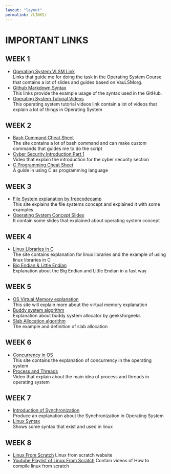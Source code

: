 ```yaml
---
layout: "layout"
permalink: /LINKS/
---
```


# IMPORTANT LINKS

## WEEK 1
* [Operating System VLSM Link](https://os.vlsm.org/)                                                                                
  Links that guide me for doing the task in the Operating System Course that contains a lot of slides and guides based on VauLSMorg.
* [Github Markdown Syntax](https://guides.github.com/pdfs/markdown-cheatsheet-online.pdf)                                             
  This links provide the example usage of the syntax used in the GitHub.
* [Operating System Tutorial Videos](https://www.youtube.com/playlist?list=PLBlnK6fEyqRiVhbXDGLXDk_OQAeuVcp2O)                    
  This operating system tutorial videos link contain a lot of videos that explain a lot of things in Operating System
  
## WEEK 2
* [Bash Command Cheat Sheet](https://www.educative.io/blog/bash-shell-command-cheat-sheet)                                        
  The site contains a lot of bash command and can make custom commands that guides me to do the script
* [Cyber Security Introduction Part 1](https://www.youtube.com/watch?v=rcDO8km6R6c)                                                 
  Video that explain the introduction for the cyber security section 
* [C Programming Cheat Sheet](https://developerinsider.co/c-programming-language-cheat-sheet/)                                      
  A guide in using C as programming language

## WEEK 3 
* [File System explanation by freecodecamp](https://www.freecodecamp.org/news/file-systems-architecture-explained/)                                             
  This site explains the file systems concept and explained it with some examples
* [Operating System Concept Slides](https://www.os-book.com/OS10/slide-dir/)                                                      
  It contain some slides that explained about operating system concept

## WEEK 4
* [Linux Libraries in C](https://opensource.com/article/21/2/linux-software-libraries)                                 
  The site contains explanation for linux libraries and the example of using linux libraries in C                   
* [Big Endian & Little Endian](https://chortle.ccsu.edu/AssemblyTutorial/Chapter-15/ass15_3.html)                  
  Explanation about the Big Endian and Little Endian in a fast way
 
## WEEK 5
* [OS Virtual Memory explanation](https://www.tutorialspoint.com/operating_system/os_virtual_memory.htm)                 
  This site will explain more about the virtual memory explanation                                         
* [Buddy system algorithm](https://www.geeksforgeeks.org/buddy-system-memory-allocation-technique/)                 
  Explanation about buddy system allocator by geeksforgeeks                                                     
* [Slab Allocation algorithm](http://3zanders.co.uk/2018/02/24/the-slab-allocator/)                     
  The example and definition of slab allocation                                                             

## WEEK 6
* [Concurrency in OS](https://www.geeksforgeeks.org/concurrency-in-operating-system/#:~:text=Concurrency%20is%20the%20execution%20of,shared%20memory%20or%20message%20passing.)                                                                       
  This site contains the explanation of concurrency in the operating system                                                                                       
* [Process and Threads](https://www.youtube.com/watch?v=OrM7nZcxXZU)                                        
  Video that explain about the main idea of process and threads in operating system
  
## WEEK 7
* [Introduction of Synchronization](https://www.geeksforgeeks.org/introduction-of-process-synchronization/)                                                                     
  Produce an explanation about the Synchronization in Operating System
* [Linux Syntax](https://www.javatpoint.com/linux-commands)                                                                                                                 
  Shows some syntax that exist and used in linux
  
## WEEK 8
* [Linux From Scratch](https://www.linuxfromscratch.org/lfs/view/11.0/)
  Linux from scratch website
* [Youtube Playlist of Linux From Scratch](https://www.youtube.com/playlist?list=PLyc5xVO2uDsDK5_zewRXYOZA0cyjwcboE)
  Contain videos of How to compile linux from scratch

